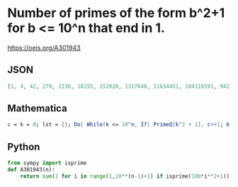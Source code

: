 # Number of primes of the form b^2\+1 for b <\= 10^n that end in 1\.
https://oeis.org/A301943
## JSON
```JSON
[1, 4, 42, 279, 2236, 18155, 152020, 1317648, 11634451, 104116591, 942191087]
```
## Mathematica
```Mathematica
c = k = 0; lst = {}; Do[ While[k <= 10^n, If[ PrimeQ[k^2 + 1], c++]; k+=10]; AppendTo[lst, c]; Print[c], {n, 9}] (* _Robert G. Wilson v_, Mar 30 2018 *)
```
## Python
```Python
from sympy import isprime
def A301943(n):
    return sum(1 for i in range(1,10**(n-1)+1) if isprime(100*i**2+1)) # _Chai Wah Wu_, Mar 30 2018
```
